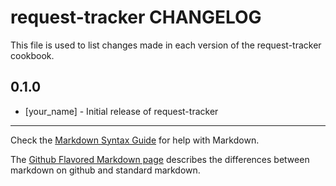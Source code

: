 request-tracker CHANGELOG
=========================

This file is used to list changes made in each version of the request-tracker cookbook.

0.1.0
-----
- [your_name] - Initial release of request-tracker

- - -
Check the [Markdown Syntax Guide](http://daringfireball.net/projects/markdown/syntax) for help with Markdown.

The [Github Flavored Markdown page](http://github.github.com/github-flavored-markdown/) describes the differences between markdown on github and standard markdown.
